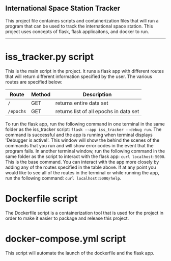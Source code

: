 ## International Space Station Tracker 

This project file containes scripts and containerization files that will run a program that can be used to track the international
space station. This project uses concepts of flask, flask applicaitons, and docker to run.

---

# iss_tracker.py script

This is the main script in the project. It runs a flask app with different routes that will return different information 
specified by the user. The various routes are specified below:

| Route | Method | Description |
| ----- | ----- | ----- |
| `/` | GET | returns entire data set |
| `/epochs` | GET | returns list of all epochs in data set |


To run the flask app, run the following command in one terminal in the same folder as the iss_tracker script:
`flask --app iss_tracker --debug run`. The command is successful and the app is running when terminal displays 'Debugger is active!'.
This window will show the behind the scenes of the commands that you run and will show error codes in the event that the program
fails. In another terminal window, run the following command in the same folder as the script to interact with the flask app:
`curl localhost:5000`. This is the base command. You can interact with the app more closely by adding any of the routes specified
in the table above. If at any point you would like to see all of the routes in the terminal or while running the app, run the 
following command: `curl localhost:5000/help`. 


# Dockerfile script

The Dockerfile script is a containerization tool that is used for the project in order to make it easier to package and release
this project. 


# docker-compose.yml script

This script will automate the launch of the dockerfile and the flask app.  




